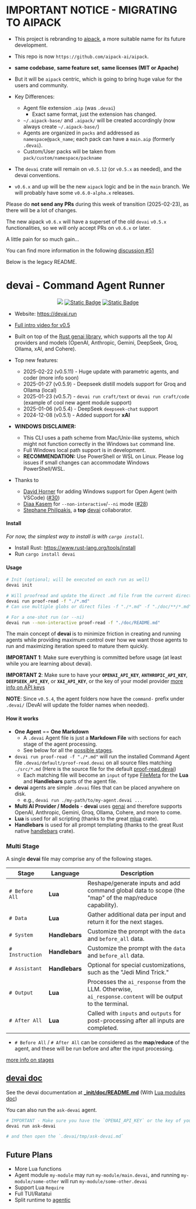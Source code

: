 # IMPORTANT NOTICE - MIGRATING TO AIPACK

- This project is rebranding to [aipack](https://aipack.ai), a more suitable name for its future development.

- This repo is now `https://github.com/aipack-ai/aipack`.

- **same codebase**, **same feature set**, **same licenses (MIT or Apache)**

- But it will be `aipack` centric, which is going to bring huge value for the users and community.

- Key Differences:
    - Agent file extension `.aip` (was `.devai`)
        - Exact same format, just the extension has changed.
    - `~/.aipack-base/` and `.aipack/` will be created accordingly (now always create `~/.aipack-base/`)
    - Agents are organized in `packs` and addressed as `namespace@pack_name`; each pack can have a `main.aip` (formerly `.devai`).
    - Custom/User packs will be taken from `pack/custom/namespace/packname`

- The `devai` crate will remain on `v0.5.12` (or `v0.5.x` as needed), and the devai conventions.

- `v0.6.x` and up will be the new `aipack` logic and be in the `main` branch. We will probably have some `v0.6.0-alpha.x` releases.

Please do **not send any PRs** during this week of transition (2025-02-23), as there will be a lot of changes.

The new aipack `v0.6.x` will have a superset of the old `devai` `v0.5.x` functionalities, so we will only accept PRs on `v0.6.x` or later.

A little pain for so much gain...

You can find more information in the following [discussion #51](https://github.com/aipack-ai/aipack/discussions/51)

Below is the legacy README.

# devai - Command Agent Runner

<div align="center">

<a href="https://crates.io/crates/devai"><img src="https://img.shields.io/crates/v/devai.svg" /></a>
<a href="https://github.com/jeremychone/rust-devai"><img alt="Static Badge" src="https://img.shields.io/badge/GitHub-Repo?color=%23336699"></a>
<a href="https://www.youtube.com/watch?v=b3LJcNkhkH4&list=PL7r-PXl6ZPcBcLsBdBABOFUuLziNyigqj"><img alt="Static Badge" src="https://img.shields.io/badge/YouTube_devai_Intro-Video?style=flat&logo=youtube&color=%23ff0000"></a>

</div>

- Website: https://devai.run

- [Full intro video for v0.5](https://www.youtube.com/watch?v=b3LJcNkhkH4&list=PL7r-PXl6ZPcBcLsBdBABOFUuLziNyigqj)

- Built on top of the [Rust genai library](https://crates.io/crates/genai), which supports all the top AI providers and models (OpenAI, Anthropic, Gemini, DeepSeek, Groq, Ollama, xAI, and Cohere).

- Top new features:
  - 2025-02-22 (v0.5.11) - Huge update with parametric agents, and coder (more info soon)
  - 2025-01-27 (v0.5.9) - Deepseek distill models support for Groq and Ollama (local)
  - 2025-01-23 (v0.5.7) - `devai run craft/text` or `devai run craft/code` (example of cool new agent module support)
  - 2025-01-06 (v0.5.4) - DeepSeek `deepseek-chat` support
  - 2024-12-08 (v0.5.1) - Added support for **xAI**

- **WINDOWS DISCLAIMER:**
    - This CLI uses a path scheme from Mac/Unix-like systems, which might not function correctly in the Windows `bat` command line.
    - Full Windows local path support is in development.
    - **RECOMMENDATION:** Use PowerShell or WSL on Linux. Please log issues if small changes can accommodate Windows PowerShell/WSL.

- Thanks to
  - [David Horner](https://github.com/davehorner) for adding Windows support for Open Agent (with VSCode) ([#30](https://github.com/jeremychone/rust-devai/pull/30))
  - [Diaa Kasem](https://github.com/diaakasem) for `--non-interactive`/`--ni` mode ([#28](https://github.com/jeremychone/rust-devai/pull/28))
  - [Stephane Philipakis](https://github.com/sphilipakis), a **top** [devai](https://devai.run) collaborator.

#### Install

_For now, the simplest way to install is with `cargo install`._

- Install Rust: https://www.rust-lang.org/tools/install
- Run `cargo install devai`

#### Usage

```sh
# Init (optional; will be executed on each run as well)
devai init

# Will proofread and update the direct .md file from the current directory
devai run proof-read -f "./*.md"
# Can use multiple globs or direct files -f "./*.md" -f "./doc/**/*.md"

# For a one-shot run (or --ni)
devai run --non-interactive proof-read -f "./doc/README.md"

```

The main concept of **devai** is to minimize friction in creating and running agents while providing maximum control over how we want those agents to run and maximizing iteration speed to mature them quickly.

**IMPORTANT 1**: Make sure everything is committed before usage (at least while you are learning about devai).

**IMPORTANT 2**: Make sure to have your **`OPENAI_API_KEY`**, **`ANTHROPIC_API_KEY`**, **`DEEPSEEK_API_KEY`**, or **`XAI_API_KEY`**, or the key of your model provider [more info on API keys](_init/doc/README.md#api-keys)

**NOTE**: Since `v0.5.4`, the agent folders now have the `command-` prefix under `.devai/` (DevAI will update the folder names when needed).

#### How it works

- **One Agent** == **One Markdown** 
    - A `.devai` Agent file is just a **Markdown File** with sections for each stage of the agent processing.
    - See below for all the [possible stages](#multi-stage).
- `devai run proof-read -f "./*.md"` will run the installed Command Agent file `.devai/default/proof-read.devai` on all source files matching `./src/*.md` (Here is the source file for the default [proof-read.devai](/_init/agents/proof-read.devai))
  - Each matching file will become an `input` of type [FileMeta](./_init/doc/lua.md#filemeta) for the **Lua** and **Handlebars** parts of the agent file. 
- **devai** agents are simple `.devai` files that can be placed anywhere on disk.
  - e.g., `devai run ./my-path/to/my-agent.devai ...`  
- **Multi AI Provider / Models** - **devai** uses [genai](https://crates.io/crates/genai) and therefore supports OpenAI, Anthropic, Gemini, Groq, Ollama, Cohere, and more to come. 
- **Lua** is used for all scripting (thanks to the great [mlua](https://crates.io/crates/mlua) crate).
- **Handlebars** is used for all prompt templating (thanks to the great Rust native [handlebars](https://crates.io/crates/handlebars) crate).     

### Multi Stage

A single **devai** file may comprise any of the following stages. 

| Stage           | Language       | Description                                                                                                |
|-----------------|----------------|------------------------------------------------------------------------------------------------------------|
| `# Before All`  | **Lua**        | Reshape/generate inputs and add command global data to scope (the "map" of the map/reduce capability).    |
| `# Data`        | **Lua**        | Gather additional data per input and return it for the next stages.                                       |
| `# System`      | **Handlebars** | Customize the prompt with the `data` and `before_all` data.                                                |
| `# Instruction` | **Handlebars** | Customize the prompt with the `data` and `before_all` data.                                                |
| `# Assistant`   | **Handlebars** | Optional for special customizations, such as the "Jedi Mind Trick."                                        |
| `# Output`      | **Lua**        | Processes the `ai_response` from the LLM. Otherwise, `ai_response.content` will be output to the terminal. |
| `# After All`   | **Lua**        | Called with `inputs` and `outputs` for post-processing after all inputs are completed.                     |


- `# Before All` / `# After All` can be considered as the **map**/**reduce** of the agent, and these will be run before and after the input processing.

[more info on stages](_init/doc/README.md#complete-stages-description)

## [devai doc](_init/doc/README.md)

See the devai documentation at **[_init/doc/README.md](_init/doc/README.md)** (With [Lua modules doc](_init/doc/lua.md))

You can also run the `ask-devai` agent. 

```sh
# IMPORTANT - Make sure you have the `OPENAI_API_KEY` or the key of your model in your environment
devai run ask-devai

# and then open the `.devai/tmp/ask-devai.md`
```

## Future Plans

- More Lua functions
- Agent module `my-module` may run `my-module/main.devai`, and running `my-module/some-other` will run `my-module/some-other.devai`
- Support Lua `Require`
- Full TUI/Ratatui 
- Split runtime to [agentic](https://crates.io/crates/agentic)
